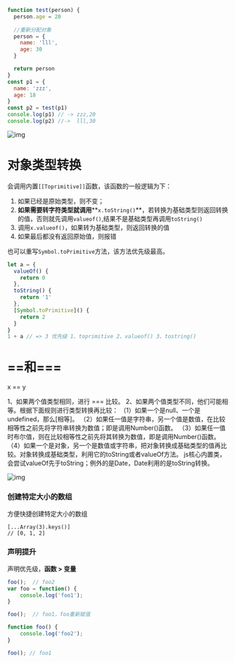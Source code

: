 ```js
function test(person) {
  person.age = 20
  
  //重新分配对象
  person = {
    name: 'lll',
    age: 30
  }

  return person
}
const p1 = {
  name: 'zzz',
  age: 18
}
const p2 = test(p1)
console.log(p1) // -> zzz,20 
console.log(p2) //->  lll,30
```

![img](http://ww3.sinaimg.cn/large/006tNc79ly1g3h4tb06ibj30ia0bi74c.jpg)

# 对象类型转换

会调用内置`[[Toprimitive]]`函数，该函数的一般逻辑为下：

1. 如果已经是原始类型，则不变；
2. **如果需要转字符类型就调用****`x.toString()`**，若转换为基础类型则返回转换的值，否则就先调用`valueof()`,结果不是基础类型再调用`toString()`
3. 调用`x.valueof()`，如果转为基础类型，则返回转换的值
4. 如果最后都没有返回原始值，则报错

也可以重写`Symbol.toPrimitive`方法，该方法优先级最高。

```javascript
let a = {
  valueOf() {
    return 0
  },
  toString() {
    return '1'
  },
  [Symbol.toPrimitive]() {
    return 2
  }
}
1 + a // => 3 优先级 1、toprimitive 2、valueof() 3、tostring()
```



# ==和===

x == y

1、如果两个值类型相同，进行 === 比较。 
2、如果两个值类型不同，他们可能相等。根据下面规则进行类型转换再比较： 
（1）如果一个是null、一个是undefined，那么[相等]。 
（2）如果任一值是字符串，另一个值是数值，在比较相等性之前先将字符串转换为数值；即是调用Number()函数。 
（3）如果任一值时布尔值，则在比较相等性之前先将其转换为数值，即是调用Number()函数。 
（4）如果一个是对象，另一个是数值或字符串，把对象转换成基础类型的值再比较。对象转换成基础类型，利用它的toString或者valueOf方法。 js核心内置类，会尝试valueOf先于toString；例外的是Date，Date利用的是toString转换。

![img](http://ww2.sinaimg.cn/large/006tNc79ly1g3h4wef51xj30rx0buglx.jpg)

### 创建特定大小的数组

方便快捷创建特定大小的数组

```
[...Array(3).keys()]
// [0, 1, 2]
```



### 声明提升

声明优先级，**函数 > 变量**

```js
foo();  // foo2
var foo = function() {
    console.log('foo1');
}

foo();  // foo1，foo重新赋值

function foo() {
    console.log('foo2');
}

foo(); // foo1
```